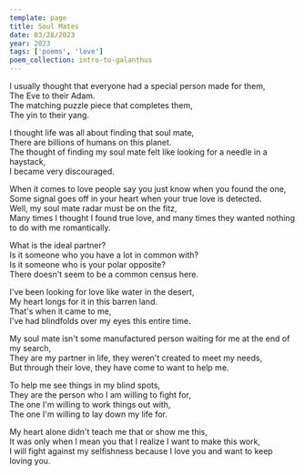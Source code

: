 ```yaml
---
template: page
title: Soul Mates
date: 03/28/2023
year: 2023
tags: ['poems', 'love']
poem_collection: intro-to-galanthus
---
```


I usually thought that everyone had a special person made for them,  
The Eve to their Adam.  
The matching puzzle piece that completes them,  
The yin to their yang.  
  
I thought life was all about finding that soul mate,  
There are billions of humans on this planet.  
The thought of finding my soul mate felt like looking for a needle in a haystack,  
I became very discouraged.  
  
When it comes to love people say you just know when you found the one,  
Some signal goes off in your heart when your true love is detected.  
Well, my soul mate radar must be on the fitz,  
Many times I thought I found true love, and many times they wanted nothing to do with me romantically.
  
What is the ideal partner?  
Is it someone who you have a lot in common with?  
Is it someone who is your polar opposite?  
There doesn't seem to be a common census here.  
  
I've been looking for love like water in the desert,  
My heart longs for it in this barren land.  
That's when it came to me,  
I've had blindfolds over my eyes this entire time.  
  
My soul mate isn't some manufactured person waiting for me at the end of my search,  
They are my partner in life, they weren't created to meet my needs,  
But through their love, they have come to want to help me.  

To help me see things in my blind spots,  
They are the person who I am willing to fight for,  
The one I'm willing to work things out with,  
The one I'm willing to lay down my life for.  

My heart alone didn't teach me that or show me this,  
It was only when I mean you that I realize I want to make this work,  
I will fight against my selfishness because I love you and want to keep loving you.  